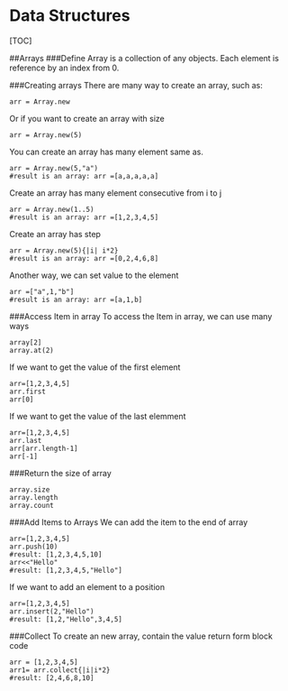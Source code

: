 # Data Structures

[TOC]

##Arrays
###Define
Array is a collection of any objects. Each element is reference by an index from 0.
	
###Creating arrays
There are many way to create an array, such as:
```
arr = Array.new
```
Or if you want to create an array with size
```
arr = Array.new(5)
``` 
You can create an array has many element same as.
```
arr = Array.new(5,"a") 
#result is an array: arr =[a,a,a,a,a]
```
Create an array has many element consecutive from i to j
```
arr = Array.new(1..5)
#result is an array: arr =[1,2,3,4,5]
```
Create an array has step  
```
arr = Array.new(5){|i| i*2}
#result is an array: arr =[0,2,4,6,8]
```
Another way,  we can set value to the element
```
arr =["a",1,"b"]
#result is an array: arr =[a,1,b]
```
###Access Item in array
To access the Item in array, we can use many ways
```
array[2]
array.at(2)
```
If we want to get the value of the first element
```
arr=[1,2,3,4,5]
arr.first
arr[0]
```
If we want to get the value of the last elemment
```
arr=[1,2,3,4,5]
arr.last
arr[arr.length-1]
arr[-1]
```
###Return the size of array
```
array.size
array.length
array.count

```
###Add Items to Arrays
We can add the item to the end of array
```
arr=[1,2,3,4,5]
arr.push(10)
#result: [1,2,3,4,5,10]
arr<<"Hello"
#result: [1,2,3,4,5,"Hello"]
```
If we want to add an element to a position
```
arr=[1,2,3,4,5]
arr.insert(2,"Hello")
#result: [1,2,"Hello",3,4,5]
```
###Collect
To create an new array, contain the value return form block code
```
arr = [1,2,3,4,5]
arr1= arr.collect{|i|i*2}
#result: [2,4,6,8,10]
```

